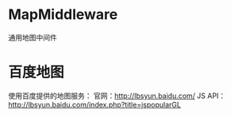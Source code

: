# MapMiddleware
通用地图中间件
# 百度地图
使用百度提供的地图服务：
官网：http://lbsyun.baidu.com/
JS API：http://lbsyun.baidu.com/index.php?title=jspopularGL